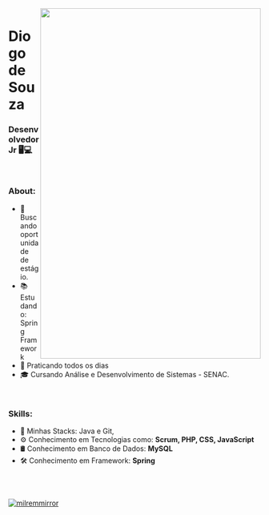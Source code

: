 <img align="right" width="440" height="700" right="0px" src="https://i.imgur.com/JP3yOzm.gif">

# Diogo de Souza
### Desenvolvedor Jr 🖥💻

<br>

### About:

<p align="left" margin-left="10px"> 
  
- 🌱 Buscando oportunidade de estágio.
- 📚 Estudando: Spring Framework
- 📘 Praticando todos os dias
- 🎓 Cursando Análise e Desenvolvimento de Sistemas - SENAC.

<p/>
<br>
  
### Skills:
  
<p align="left" margin-left="10px">
  
- 🧩 Minhas Stacks: Java e Git, </strong> <br>
- ⚙ Conhecimento em Tecnologias como: <strong>Scrum, PHP, CSS, JavaScript </strong> <br>
- 🛢 Conhecimento em Banco de Dados: <strong>MySQL</strong>  <br>
- 🛠 Conhecimento em Framework: <strong>Spring</strong> <br>
</p>


<br/>
<br/>

[![milremmirror](https://github-readme-stats.vercel.app/api/top-langs/?username=milremmirror&hide=html&layout=compact&theme=radical)](https://github.com/milremmirror/)

